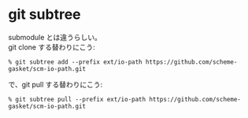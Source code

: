 git subtree
=========================

submodule とは違うらしい。  
git clone する替わりにこう:

    % git subtree add --prefix ext/io-path https://github.com/scheme-gasket/scm-io-path.git

で、git pull する替わりにこう:

    % git subtree pull --prefix ext/io-path https://github.com/scheme-gasket/scm-io-path.git

